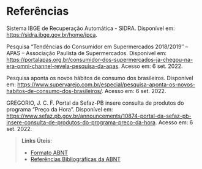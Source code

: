 # Referências

Sistema IBGE de Recuperação Automática - SIDRA. Disponível em: <https://sidra.ibge.gov.br/home/ipca>.

Pesquisa “Tendências do Consumidor em Supermercados 2018/2019″ – APAS – Associação Paulista de Supermercados. Disponível em: <https://portalapas.org.br/consumidor-dos-supermercados-ja-chegou-na-era-omni-channel-revela-pesquisa-da-apas>. Acesso em: 6 set. 2022.

Pesquisa aponta os novos hábitos de consumo dos brasileiros. Disponível em: <https://www.supervarejo.com.br/especial/pesquisa-aponta-os-novos-habitos-de-consumo-dos-brasileiros/>. Acesso em: 6 set. 2022.

GREGORIO, J. C. F. Portal da Sefaz-PB insere consulta de produtos do programa “Preço da Hora”. Disponível em: <https://www.sefaz.pb.gov.br/announcements/10874-portal-da-sefaz-pb-insere-consulta-de-produtos-do-programa-preco-da-hora>. Acesso em: 6 set. 2022.


> **Links Úteis**:
> - [Formato ABNT](https://www.normastecnicas.com/abnt/trabalhos-academicos/referencias/)
> - [Referências Bibliográficas da ABNT](https://comunidade.rockcontent.com/referencia-bibliografica-abnt/)
